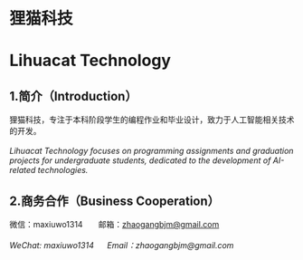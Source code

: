 # 狸猫科技 
# Lihuacat Technology

## 1.简介（Introduction）
狸猫科技，专注于本科阶段学生的编程作业和毕业设计，致力于人工智能相关技术的开发。<br>
<br>
_Lihuacat Technology focuses on programming assignments and graduation projects for undergraduate students, dedicated to the development of AI-related technologies._
## 2.商务合作（Business Cooperation）
微信：maxiuwo1314 &nbsp; &nbsp;&nbsp; &nbsp;邮箱：zhaogangbjm@gmail.com<br>
<br>
_WeChat: maxiuwo1314 &nbsp;&nbsp;&nbsp;&nbsp; Email：zhaogangbjm@gmail.com_
